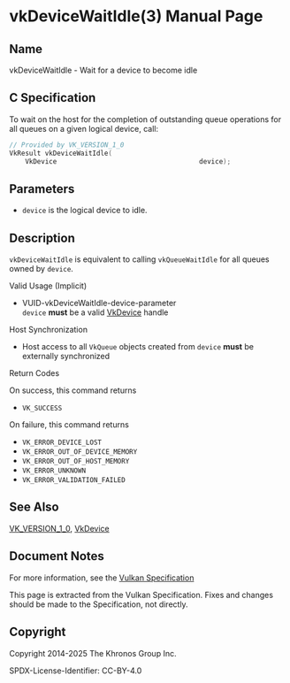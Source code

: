 # vkDeviceWaitIdle(3) Manual Page

## Name

vkDeviceWaitIdle - Wait for a device to become idle



## [](#_c_specification)C Specification

To wait on the host for the completion of outstanding queue operations for all queues on a given logical device, call:

```c++
// Provided by VK_VERSION_1_0
VkResult vkDeviceWaitIdle(
    VkDevice                                    device);
```

## [](#_parameters)Parameters

- `device` is the logical device to idle.

## [](#_description)Description

`vkDeviceWaitIdle` is equivalent to calling `vkQueueWaitIdle` for all queues owned by `device`.

Valid Usage (Implicit)

- [](#VUID-vkDeviceWaitIdle-device-parameter)VUID-vkDeviceWaitIdle-device-parameter  
  `device` **must** be a valid [VkDevice](https://registry.khronos.org/vulkan/specs/latest/man/html/VkDevice.html) handle

Host Synchronization

- Host access to all `VkQueue` objects created from `device` **must** be externally synchronized

Return Codes

On success, this command returns

- `VK_SUCCESS`

On failure, this command returns

- `VK_ERROR_DEVICE_LOST`
- `VK_ERROR_OUT_OF_DEVICE_MEMORY`
- `VK_ERROR_OUT_OF_HOST_MEMORY`
- `VK_ERROR_UNKNOWN`
- `VK_ERROR_VALIDATION_FAILED`

## [](#_see_also)See Also

[VK\_VERSION\_1\_0](https://registry.khronos.org/vulkan/specs/latest/man/html/VK_VERSION_1_0.html), [VkDevice](https://registry.khronos.org/vulkan/specs/latest/man/html/VkDevice.html)

## [](#_document_notes)Document Notes

For more information, see the [Vulkan Specification](https://registry.khronos.org/vulkan/specs/latest/html/vkspec.html#vkDeviceWaitIdle)

This page is extracted from the Vulkan Specification. Fixes and changes should be made to the Specification, not directly.

## [](#_copyright)Copyright

Copyright 2014-2025 The Khronos Group Inc.

SPDX-License-Identifier: CC-BY-4.0